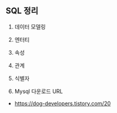 ## SQL 정리

1. 데이터 모델링

2. 엔터티

3. 속성

4. 관계

5. 식별자

6. Mysql 다운로드 URL 
 - https://dog-developers.tistory.com/20